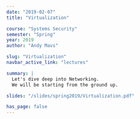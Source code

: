 ```yaml
---
date: "2019-02-07"
title: "Virtualization"

course: "Systems Security"
semester: "Spring"
year: 2019
author: "Andy Mavs"

slug: "Virtualization"
navbar_active_link: "lectures"

summary: |
  Let's dive deep into Networking.
  We will be starting from the ground up.

slides: "/slides/spring2019/Virtualization.pdf"

has_page: false
---
```

